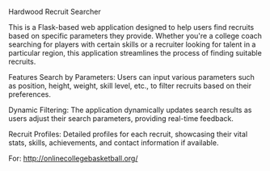 Hardwood Recruit Searcher

This is a Flask-based web application designed to help users find recruits based on specific parameters they provide. Whether you're a college coach searching for players with certain skills or a recruiter looking for talent in a particular region, this application streamlines the process of finding suitable recruits.

Features
Search by Parameters: Users can input various parameters such as position, height, weight, skill level, etc., to filter recruits based on their preferences.

Dynamic Filtering: The application dynamically updates search results as users adjust their search parameters, providing real-time feedback.

Recruit Profiles: Detailed profiles for each recruit, showcasing their vital stats, skills, achievements, and contact information if available.

For: http://onlinecollegebasketball.org/
